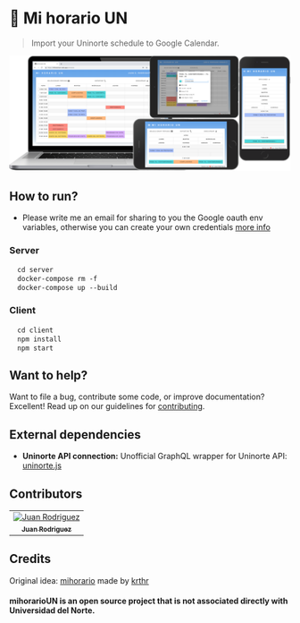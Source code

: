 # 📆 Mi horario UN
> Import your Uninorte schedule to Google Calendar.
<div align="center">
    <a href="https://mihorarioun.web.app">
        <img src="/client/src/assets/screens.svg" alt="Mi horario UN" width="800px" />
    </a>
</div>

## How to run?
* Please write me an email for sharing to you the Google oauth env variables, otherwise you can create your own credentials [more info](https://support.google.com/cloud/answer/6158849)
### Server

```shell
  cd server
  docker-compose rm -f
  docker-compose up --build
```
### Client

```shell
  cd client
  npm install
  npm start
```

## Want to help?
Want to file a bug, contribute some code, or improve documentation? Excellent! Read up on our guidelines for [contributing][contributing].

## External dependencies
* **Uninorte API connection:** Unofficial GraphQL wrapper for Uninorte API: [uninorte.js](https://github.com/Cronun/uninorte.js)

## Contributors
<table>
  <tr>
    <td align="center"><a href="https://github.com/sjdonado"><img src="https://avatars0.githubusercontent.com/u/27580836?s=460&v=4" width="100px;" alt="Juan Rodriguez"/><br /><sub><b>Juan Rodriguez</b></sub></a></td>
  </tr>
<table>

## Credits
Original idea: [mihorario](https://uncal.herokuapp.com) made by [krthr](https://github.com/krthr)

#### mihorarioUN is an open source project that is not associated directly with Universidad del Norte.

[contributing]: https://github.com/sjdonado/quevent/blob/master/CONTRIBUTING.md
